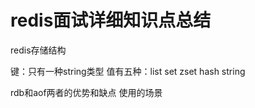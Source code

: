 # redis面试详细知识点总结

redis存储结构

键：只有一种string类型 值有五种：list set zset hash string

rdb和aof两者的优势和缺点 使用的场景 

